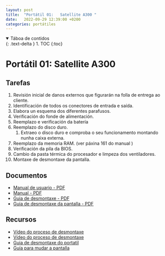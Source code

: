 ```yaml
---
layout: post
title:  "Portátil 01:   Satellite A300 "
date:   2022-09-29 12:39:00 +0200
categories: portátiles
---
```


<details open markdown="block">
  <summary>
    Táboa de contidos
  </summary>
  {: .text-delta }
1. TOC
{:toc}
</details>


# Portátil 01:  Satellite A300

## Tarefas
1. Revisión inicial de danos externos que figurarán na folla de entrega ao cliente. 
2. Identificación de todos os conectores de entrada e saída.
3. Elabora un esquema dos diferentes parafusos. 
4. Verificación do fonde de alimentación. 
5. Reemplazo e verificación da batería
6. Reemplazo do disco duro. 
   1. Extraeo o disco duro e comproba o seu funcionamento montando nunha caixa externa.
7. Reemplazo da memoria RAM. (ver páxina 161 do manual )
8. Verificación da pila da BIOS. 
9.  Cambio da pasta térmica do procesador e limpeza dos ventiladores. 
10. Montaxe de desmontaxe da pantalla.
## Documentos
* [Manual de usuario - PDF ]({{site.baseurl}}/taller/portatil/01/manual_usuario.pdf)
* [Manual  - PDF ]({{site.baseurl}}/taller/portatil/01/manual.pdf)
* [Guia de desmontaxe  - PDF ]({{site.baseurl}}/taller/portatil/01/ToshibaSatelliteA300-GuiaDesmontaxe.pdf)
* [Guia de desmontaxe da pantalla  - PDF ]({{site.baseurl}}/taller/portatil/01/ToshibaSatelliteA300-GuiaDesmontaxePantalla.pdf)

## Recursos
 - [Vídeo do proceso de desmontaxe](https://www.youtube.com/watch?v=W4OLWThNprc&ab_channel=FilipHoreck%C3%BD-Somit.cz)
 - [Vídeo do proceso de desmontaxe](https://www.youtube.com/watch?v=EaXQIjPOsfw&ab_channel=EnterBG)
 - [Guia de desmontaxe do portatil](http://www.irisvista.com/tech/laptops/Toshiba-Satellite-A305/laptop-disassembly-process-1.htm)
 - [Guía para mudar a pantalla](http://www.irisvista.com/tech/laptops/Toshiba-Satellite-A305/remove-replace-LCD-screen-inverter-1.htm)
 